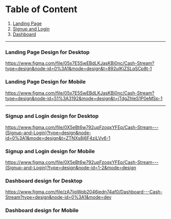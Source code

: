 # Table of Content
1. [Landing Page](#Landing-Page)
2. [Signup and Login](#Signup-and-Login)
3. [Dashboard](#Dashboard)

<hr>

<a id="Landing-Page"></a>

### Landing Page Design for Desktop
https://www.figma.com/file/05x7E5SwEBdLKJasKBj0nc/Cash-Stream?type=design&node-id=0%3A1&mode=design&t=892uIKiZSLqSCp8t-1

### Landing Page Design for Mobile

https://www.figma.com/file/05x7E5SwEBdLKJasKBj0nc/Cash-Stream?type=design&node-id=51%3A3192&mode=design&t=jTdgZhleS1P0eMSp-1

<hr> 

<a id="Signup-and-Login"></a>

### Signup and Login design for Desktop

https://www.figma.com/file/0X5eBt6w792upFzoqxYFEp/Cash-Stream---(Signup-and-Login)?type=design&node-id=0%3A1&mode=design&t=ZTNXs8j6F4ziLVv6-1

### Signup and Login design for Mobile
https://www.figma.com/file/0X5eBt6w792upFzoqxYFEp/Cash-Stream---(Signup-and-Login)?type=design&node-id=1-2&mode=design

<a id="Dashboard"></a>

### Dashboard design for Desktop

https://www.figma.com/file/zA7ijpWqb2046iedn74af0/Dashboard---Cash-Stream?type=design&node-id=0%3A1&mode=dev

### Dashboard design for Mobile
